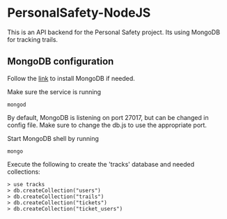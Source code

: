 ﻿# PersonalSafety-NodeJS
 
 This is an API backend for the Personal Safety project. Its using MongoDB for tracking trails.
 
 ## MongoDB configuration
 
 Follow the [link](https://docs.mongodb.com/manual/administration/install-community/) to install MongoDB if needed.
 
 Make sure the service is running
 ~~~
 mongod
 ~~~
 
By default, MongoDB is listening on port 27017, but can be changed in config file. Make sure to change the db.js to use the appropriate port.

Start MongoDB shell by running
~~~
mongo
~~~

Execute the following to create the 'tracks' database and needed collections:
~~~
> use tracks
> db.createCollection("users")
> db.createCollection("trails")
> db.createCollection("tickets")
> db.createCollection("ticket_users")
~~~





